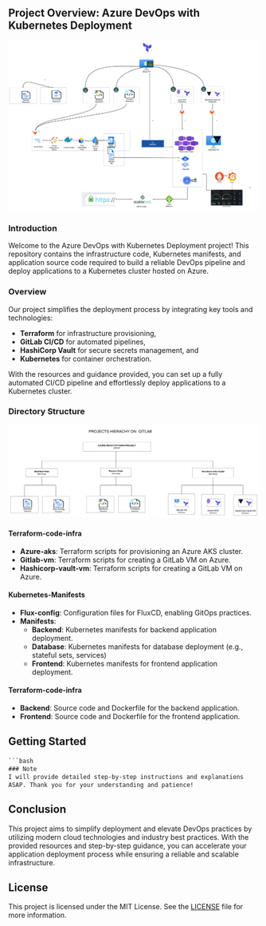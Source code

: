 ## Project Overview: Azure DevOps with Kubernetes Deployment
![Graphical Illustration](./source-code/frontend/public/graphical-illustration.png)

### Introduction
Welcome to the Azure DevOps with Kubernetes Deployment project! This repository contains the infrastructure code, Kubernetes manifests, and application source code required to build a reliable DevOps pipeline and deploy applications to a Kubernetes cluster hosted on Azure.

### Overview
Our project simplifies the deployment process by integrating key tools and technologies:

- **Terraform** for infrastructure provisioning,
- **GitLab CI/CD** for automated pipelines,
- **HashiCorp Vault** for secure secrets management, and
- **Kubernetes** for container orchestration.

With the resources and guidance provided, you can set up a fully automated CI/CD pipeline and effortlessly deploy applications to a Kubernetes cluster.

### Directory Structure
![Graphical Illustration](./source-code/frontend/public/projects-hierachy.png)
#### Terraform-code-infra
- **Azure-aks**: Terraform scripts for provisioning an Azure AKS cluster.
- **Gitlab-vm**: Terraform scripts for creating a GitLab VM on Azure.
- **Hashicorp-vault-vm**: Terraform scripts for creating a GitLab VM on Azure.

#### Kubernetes-Manifests
- **Flux-config**: Configuration files for FluxCD, enabling GitOps practices.
- **Manifests**: 
    - **Backend**: Kubernetes manifests for backend application deployment.
    - **Database**: Kubernetes manifests for database deployment (e.g., stateful sets, services) 
    - **Frontend**: Kubernetes manifests for frontend application deployment.

#### Terraform-code-infra
- **Backend**: Source code and Dockerfile for the backend application.
- **Frontend**: Source code and Dockerfile for the frontend application.

## Getting Started
    ```bash
    ### Note
    I will provide detailed step-by-step instructions and explanations ASAP. Thank you for your understanding and patience!
  

## Conclusion
This project aims to simplify deployment and elevate DevOps practices by utilizing modern cloud technologies and industry best practices. With the provided resources and step-by-step guidance, you can accelerate your application deployment process while ensuring a reliable and scalable infrastructure.

## License
This project is licensed under the MIT License. See the [LICENSE](LICENSE) file for more information.